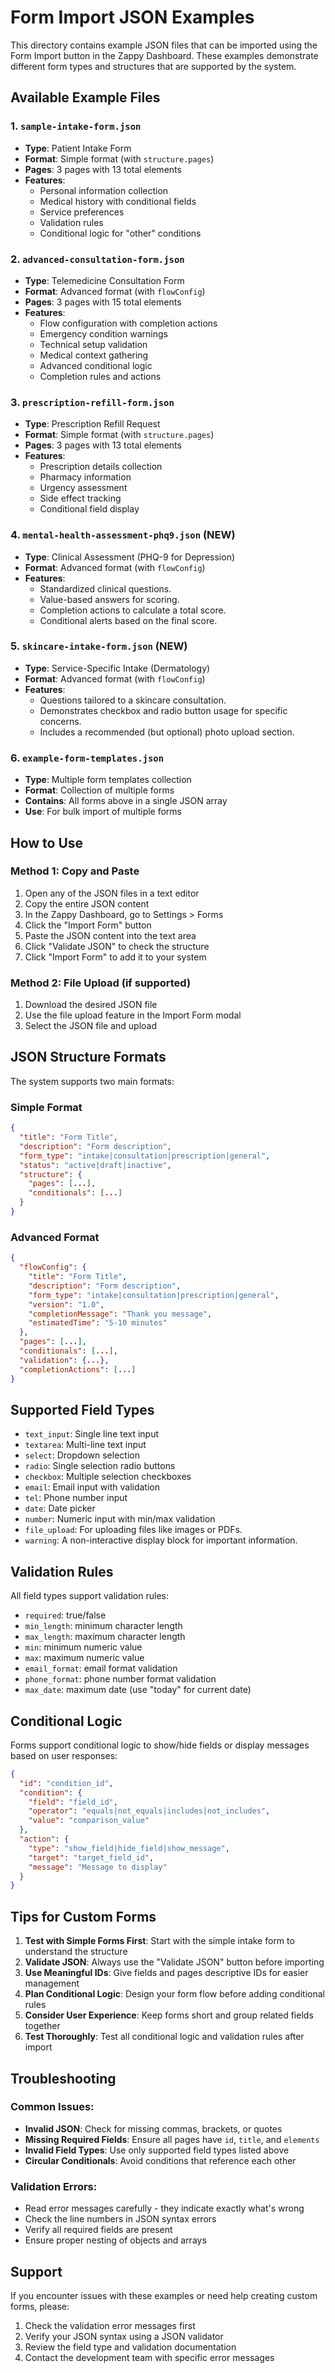 
# Form Import JSON Examples

This directory contains example JSON files that can be imported using the Form Import button in the Zappy Dashboard. These examples demonstrate different form types and structures that are supported by the system.

## Available Example Files

### 1. `sample-intake-form.json`
- **Type**: Patient Intake Form
- **Format**: Simple format (with `structure.pages`)
- **Pages**: 3 pages with 13 total elements
- **Features**: 
  - Personal information collection
  - Medical history with conditional fields
  - Service preferences
  - Validation rules
  - Conditional logic for "other" conditions

### 2. `advanced-consultation-form.json`
- **Type**: Telemedicine Consultation Form
- **Format**: Advanced format (with `flowConfig`)
- **Pages**: 3 pages with 15 total elements
- **Features**:
  - Flow configuration with completion actions
  - Emergency condition warnings
  - Technical setup validation
  - Medical context gathering
  - Advanced conditional logic
  - Completion rules and actions

### 3. `prescription-refill-form.json`
- **Type**: Prescription Refill Request
- **Format**: Simple format (with `structure.pages`)
- **Pages**: 3 pages with 13 total elements
- **Features**:
  - Prescription details collection
  - Pharmacy information
  - Urgency assessment
  - Side effect tracking
  - Conditional field display

### 4. `mental-health-assessment-phq9.json` (NEW)
- **Type**: Clinical Assessment (PHQ-9 for Depression)
- **Format**: Advanced format (with `flowConfig`)
- **Features**:
  - Standardized clinical questions.
  - Value-based answers for scoring.
  - Completion actions to calculate a total score.
  - Conditional alerts based on the final score.

### 5. `skincare-intake-form.json` (NEW)
- **Type**: Service-Specific Intake (Dermatology)
- **Format**: Advanced format (with `flowConfig`)
- **Features**:
  - Questions tailored to a skincare consultation.
  - Demonstrates checkbox and radio button usage for specific concerns.
  - Includes a recommended (but optional) photo upload section.
  
### 6. `example-form-templates.json`
- **Type**: Multiple form templates collection
- **Format**: Collection of multiple forms
- **Contains**: All forms above in a single JSON array
- **Use**: For bulk import of multiple forms

## How to Use

### Method 1: Copy and Paste
1. Open any of the JSON files in a text editor
2. Copy the entire JSON content
3. In the Zappy Dashboard, go to Settings > Forms
4. Click the "Import Form" button
5. Paste the JSON content into the text area
6. Click "Validate JSON" to check the structure
7. Click "Import Form" to add it to your system

### Method 2: File Upload (if supported)
1. Download the desired JSON file
2. Use the file upload feature in the Import Form modal
3. Select the JSON file and upload

## JSON Structure Formats

The system supports two main formats:

### Simple Format
```json
{
  "title": "Form Title",
  "description": "Form description",
  "form_type": "intake|consultation|prescription|general",
  "status": "active|draft|inactive",
  "structure": {
    "pages": [...],
    "conditionals": [...]
  }
}
```

### Advanced Format
```json
{
  "flowConfig": {
    "title": "Form Title",
    "description": "Form description",
    "form_type": "intake|consultation|prescription|general",
    "version": "1.0",
    "completionMessage": "Thank you message",
    "estimatedTime": "5-10 minutes"
  },
  "pages": [...],
  "conditionals": [...],
  "validation": {...},
  "completionActions": [...]
}
```

## Supported Field Types

- `text_input`: Single line text input
- `textarea`: Multi-line text input
- `select`: Dropdown selection
- `radio`: Single selection radio buttons
- `checkbox`: Multiple selection checkboxes
- `email`: Email input with validation
- `tel`: Phone number input
- `date`: Date picker
- `number`: Numeric input with min/max validation
- `file_upload`: For uploading files like images or PDFs.
- `warning`: A non-interactive display block for important information.

## Validation Rules

All field types support validation rules:
- `required`: true/false
- `min_length`: minimum character length
- `max_length`: maximum character length
- `min`: minimum numeric value
- `max`: maximum numeric value
- `email_format`: email format validation
- `phone_format`: phone number format validation
- `max_date`: maximum date (use "today" for current date)

## Conditional Logic

Forms support conditional logic to show/hide fields or display messages based on user responses:

```json
{
  "id": "condition_id",
  "condition": {
    "field": "field_id",
    "operator": "equals|not_equals|includes|not_includes",
    "value": "comparison_value"
  },
  "action": {
    "type": "show_field|hide_field|show_message",
    "target": "target_field_id",
    "message": "Message to display"
  }
}
```

## Tips for Custom Forms

1. **Test with Simple Forms First**: Start with the simple intake form to understand the structure
2. **Validate JSON**: Always use the "Validate JSON" button before importing
3. **Use Meaningful IDs**: Give fields and pages descriptive IDs for easier management
4. **Plan Conditional Logic**: Design your form flow before adding conditional rules
5. **Consider User Experience**: Keep forms short and group related fields together
6. **Test Thoroughly**: Test all conditional logic and validation rules after import

## Troubleshooting

### Common Issues:
- **Invalid JSON**: Check for missing commas, brackets, or quotes
- **Missing Required Fields**: Ensure all pages have `id`, `title`, and `elements`
- **Invalid Field Types**: Use only supported field types listed above
- **Circular Conditionals**: Avoid conditions that reference each other

### Validation Errors:
- Read error messages carefully - they indicate exactly what's wrong
- Check the line numbers in JSON syntax errors
- Verify all required fields are present
- Ensure proper nesting of objects and arrays

## Support

If you encounter issues with these examples or need help creating custom forms, please:
1. Check the validation error messages first
2. Verify your JSON syntax using a JSON validator
3. Review the field type and validation documentation
4. Contact the development team with specific error messages
